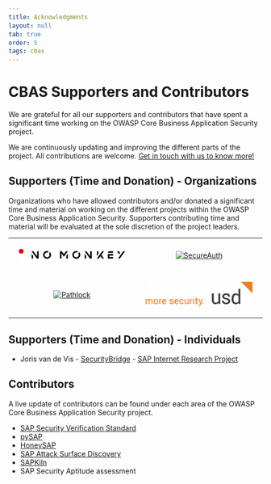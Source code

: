 ```yaml
---
title: Acknowledgments
layout: null
tab: true
order: 5
tags: cbas
---
```

# CBAS Supporters and Contributors

We are grateful for all our supporters and contributors that have spent a significant time working on the OWASP Core Business Application Security project.

We are continuously updating and improving the different parts of the project. All contributions are welcome. [Get in touch with us to know more!](mailto:cbas@advisory.no-monkey.com)

## Supporters (Time and Donation) - Organizations

Organizations who have allowed contributors and/or donated a significant time and material on working on the different projects within the OWASP Core Business Application Security. Supporters contributing time and material will be evaluated at the sole discretion of the project leaders.


<table style="width: 100%; border-collapse: collapse;">
  <tr>
    <td style="width: 50%; text-align: center; padding: 20px;">
      <a href="https://www.no-monkey.com">
        <img src="assets/images/NO_MONKEY.png" style="max-height: 100px; width: auto;" alt="NO MONKEY">
      </a>
    </td>
    <td style="width: 50%; text-align: center; padding: 20px;">
      <a href="https://www.secureauth.com/labs/">
        <img src="assets/images/secureauth.png" style="max-height: 100px; width: auto;" alt="SecureAuth">
      </a>
    </td>
  </tr>
  <tr>
    <td style="text-align: center; padding: 20px;">
      <a href="https://pathlock.com/">
        <img src="assets/images/Pathlock_Logo.png" style="max-height: 100px; width: auto;" alt="Pathlock">
      </a>
    </td>
    <td style="text-align: center; padding: 20px;">
      <a href="https://www.usd.de">
        <img src="assets/images/usd_Logo.png" style="max-height: 100px; width: auto;" alt="usd">
      </a>
    </td>
  </tr>
</table>


## Supporters (Time and Donation) - Individuals

- Joris van de Vis - [SecurityBridge](https://securitybridge.com/) - [SAP Internet Research Project](https://github.com/NO-MONKEY/CBAS/blob/master/SAP_Internet_Research.md)

## Contributors

A live update of contributors can be found under each area of the OWASP Core Business Application Security project.

- [SAP Security Verification Standard](https://github.com/NO-MONKEY/CBAS-SAP-SecurityMaturityModel/graphs/contributors)
- [pySAP](https://github.com/OWASP/pysap/graphs/contributors)
- [HoneySAP](https://github.com/OWASP/HoneySAP/graphs/contributors)
- [SAP Attack Surface Discovery](https://github.com/SecuritySilverbacks/SAP-AttackSurfaceDiscovery/graphs/contributors)
- [SAPKiln](https://github.com/OWASP/SAPKiln/graphs/contributors)
- SAP Security Aptitude assessment
